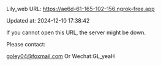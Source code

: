 Lily_web URL: https://ae6d-61-165-102-156.ngrok-free.app

Updated at: 2024-12-10 17:38:42

If you cannot open this URL, the server might be down.

Please contact: 

goley04@foxmail.com Or Wechat:GL_yeaH